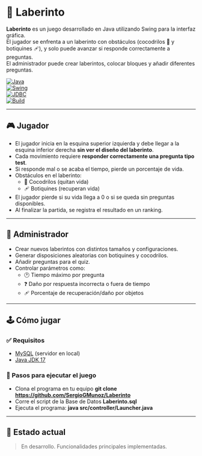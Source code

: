 # 🧩 Laberinto

**Laberinto** es un juego desarrollado en Java utilizando Swing para la interfaz gráfica.  
El jugador se enfrenta a un laberinto con obstáculos (cocodrilos 🐊 y botiquines 🩹), y solo puede avanzar si responde correctamente a preguntas.  
El administrador puede crear laberintos, colocar bloques y añadir diferentes preguntas.

[![Java](https://img.shields.io/badge/Java-ED8B00?style=for-the-badge&logo=java&logoColor=white)](https://www.java.com/)  
[![Swing](https://img.shields.io/badge/Swing-GUI-blue?style=for-the-badge)]()  
[![JDBC](https://img.shields.io/badge/JDBC-Database-lightgrey?style=for-the-badge)]()  
[![Build](https://img.shields.io/badge/Status-En%20proceso-yellow?style=for-the-badge)]()

---

## 🎮 Jugador

- El jugador inicia en la esquina superior izquierda y debe llegar a la esquina inferior derecha **sin ver el diseño del laberinto**.
- Cada movimiento requiere **responder correctamente una pregunta tipo test**.
- Si responde mal o se acaba el tiempo, pierde un porcentaje de vida.
- Obstáculos en el laberinto:
  - 🐊 Cocodrilos (quitan vida)
  - 🩹 Botiquines (recuperan vida)
- El jugador pierde si su vida llega a 0 o si se queda sin preguntas disponibles.
- Al finalizar la partida, se registra el resultado en un ranking.

---

## 🧠 Administrador

- Crear nuevos laberintos con distintos tamaños y configuraciones.
- Generar disposiciones aleatorias con botiquines y cocodrilos.
- Añadir preguntas para el quiz.
- Controlar parámetros como:
  - 🕐 Tiempo máximo por pregunta
  - ❓ Daño por respuesta incorrecta o fuera de tiempo
  - 🩹 Porcentaje de recuperación/daño por objetos

---
## 🕹️ Cómo jugar

### ✅ Requisitos

- [MySQL](https://www.mysql.com/) (servidor en local)
- [Java JDK 17](https://www.oracle.com/java/technologies/javase/jdk17-archive-downloads.html)

### 🧩 Pasos para ejecutar el juego
- Clona el programa en tu equipo **git clone https://github.com/SergioGMunoz/Laberinto**
- Corre el script de la Base de Datos **Laberinto.sql**
- Ejecuta el programa: **java src/controller/Launcher.java**
---

## 🚧 Estado actual

> En desarrollo. Funcionalidades principales implementadas.
